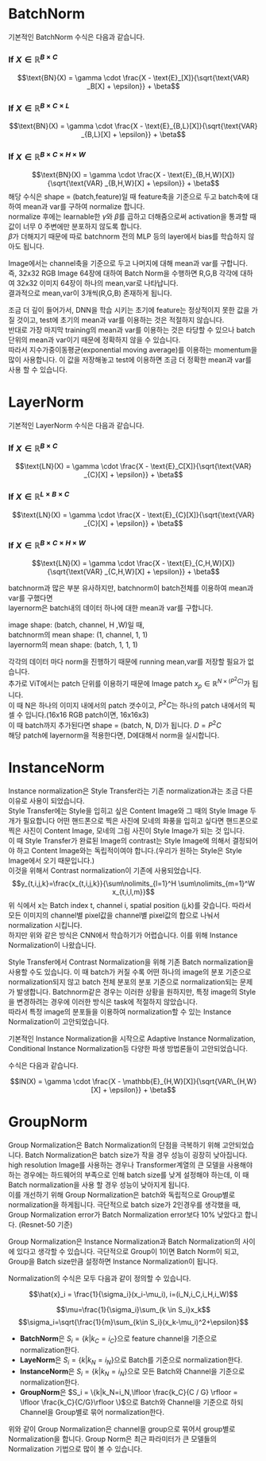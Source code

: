 # BatchNorm
기본적인 BatchNorm 수식은 다음과 같습니다.

### If $X \in \mathbb{R}^{B \times C}$
$$\text{BN}(X) = \gamma \cdot \frac{X - \text{E}_[X]}{\sqrt{\text{VAR} _B[X] + \epsilon}} + \beta$$

### If $X \in \mathbb{R}^{B \times C \times L}$
$$\text{BN}(X) = \gamma \cdot \frac{X - \text{E}_{B,L}[X]}{\sqrt{\text{VAR} _{B,L}[X] + \epsilon}} + \beta$$

### If $X \in \mathbb{R}^{B \times C \times H \times W}$
$$\text{BN}(X) = \gamma \cdot \frac{X - \text{E}_{B,H,W}[X]}{\sqrt{\text{VAR} _{B,H,W}[X] + \epsilon}} + \beta$$
해당 수식은 shape = (batch,feature)일 때 feature축을 기준으로 두고 batch축에 대하여 mean과 var를 구하여 normalize 합니다.  
normalize 후에는 learnable한 $\gamma$와 $\beta$를 곱하고 더해줌으로써 activation을 통과할 때 값이 너무 0 주변에만 분포하지 않도록 합니다.  
$\beta$가 더해지기 때문에 따로 batchnorm 전의 MLP 등의 layer에서 bias를 학습하지 않아도 됩니다.

Image에서는 channel축을 기준으로 두고 나머지에 대해 mean과 var를 구합니다.  
즉, 32x32 RGB Image 64장에 대하여 Batch Norm을 수행하면 R,G,B 각각에 대하여 32x32 이미지 64장이 하나의 mean,var로 나타납니다.  
결과적으로 mean,var이 3개씩(R,G,B) 존재하게 됩니다.

조금 더 깊이 들어가서, DNN을 학습 시키는 초기에 feature는 정상적이지 못한 값을 가질 것이고, test에 초기의 mean과 var를 이용하는 것은 적절하지 않습니다.  
반대로 가장 마지막 training의 mean과 var를 이용하는 것은 타당할 수 있으나 batch 단위의 mean과 var이기 때문에 정확하지 않을 수 있습니다.  
따라서 지수가중이동평균(exponential moving average)를 이용하는 momentum을 많이 사용합니다. 이 값을 저장해놓고 test에 이용하면 조금 더 정확한 mean과 var를 사용 할 수 있습니다.

# LayerNorm
기본적인 LayerNorm 수식은 다음과 같습니다.

### If $X \in \mathbb{R}^{B \times C}$
$$\text{LN}(X) = \gamma \cdot \frac{X - \text{E}_C[X]}{\sqrt{\text{VAR} _{C}[X] + \epsilon}} + \beta$$

### If $X \in \mathbb{R}^{L \times B \times C}$
$$\text{LN}(X) = \gamma \cdot \frac{X - \text{E}_{C}[X]}{\sqrt{\text{VAR} _{C}[X] + \epsilon}} + \beta$$

### If $X \in \mathbb{R}^{B \times C \times H \times W}$
$$\text{LN}(X) = \gamma \cdot \frac{X - \text{E}_{C,H,W}[X]}{\sqrt{\text{VAR} _{C,H,W}[X] + \epsilon}} + \beta$$

batchnorm과 많은 부분 유사하지만, batchnorm이 batch전체를 이용하여 mean과 var를 구했다면  
layernorm은 batch내의 데이터 하나에 대한 mean과 var를 구합니다.  

image shape: (batch, channel, H ,W)일 때,  
batchnorm의 mean shape: (1, channel, 1, 1)  
layernorm의 mean shape: (batch, 1, 1, 1)

각각의 데이터 마다 norm을 진행하기 때문에 running mean,var를 저장할 필요가 없습니다.  
추가로 ViT에서는 patch 단위를 이용하기 때문에 Image patch $x_p \in \mathbb{R}^{N \times (P^2C)}$가 됩니다.  
이 때 N은 하나의 이미지 내에서의 patch 갯수이고, $P^2C$는 하나의 patch 내에서의 픽셀 수 입니다.(16x16 RGB patch이면, 16x16x3)  
이 때 batch까지 추가된다면 shape = (batch, N, D)가 됩니다. $D = P^2C$  
해당 patch에 layernorm을 적용한다면, D에대해서 norm을 실시합니다.

# InstanceNorm
Instance normalization은 Style Transfer라는 기존 normalization과는 조금 다른 이유로 사용이 되었습니다.  
Style Transfer에는 Style을 입히고 싶은 Content Image와 그 때의 Style Image 두개가 필요합니다 
어떤 핸드폰으로 찍은 사진에 모네의 화풍을 입히고 싶다면 핸드폰으로 찍은 사진이 Content Image, 모네의 그림 사진이 Style Image가 되는 것 입니다.  
이 때 Style Transfer가 완료된 Image의 contrast는 Style Image에 의해서 결정되어야 하고 Content Image와는 독립적이여야 합니다.(우리가 원하는 Style은 Style Image에서 오기 때문입니다.)  
이것을 위해서 Contrast normalization이 기존에 사용되었습니다.
$$y_{t,i,j,k}=\frac{x_{t,i,j,k}}{\sum\nolimits_{l=1}^H \sum\nolimits_{m=1}^W x_{t,i,l,m}}$$
위 식에서 x는 Batch index t, channel i, spatial position (j,k)를 갖습니다. 따라서 모든 이미지의 channel별 pixel값을 channel별 pixel값의 합으로 나눠서 normalization 시킵니다.  
하지만 위와 같은 방식은 CNN에서 학습하기가 어렵습니다. 이를 위해 Instance Normalization이 나왔습니다.

Style Transfer에서 Contrast Normalization을 위해 기존 Batch normalization을 사용할 수도 있습니다. 이 때 batch가 커질 수록 어떤 하나의 image의 분포 기준으로 normalization되지 않고 batch 전체 분포의 분포 기준으로 normalization되는 문제가 발생합니다. Batchnorm같은 경우는 이러한 상황을 원하지만, 특정 image의 Style을 변경하려는 경우에 이러한 방식은 task에 적절하지 않았습니다.  
따라서 특정 image의 분포들을 이용하여 normalization할 수 있는 Instance Normalization이 고안되었습니다.

기본적인 Instance Normalization을 시작으로 Adaptive Instance Normalization, Conditional Instance Normalization등 다양한 파생 방법론들이 고안되었습니다.  

수식은 다음과 같습니다.

$$IN(X) = \gamma \cdot \frac{X - \mathbb{E}_{H,W}[X]}{\sqrt{VAR\_{H,W}[X] + \epsilon}} + \beta$$

# GroupNorm
Group Normalization은 Batch Normalization의 단점을 극복하기 위해 고안되었습니다. Batch Normalization은 batch size가 작을 경우 성능이 굉장히 낮아집니다. high resolution Image를 사용하는 경우나 Transformer계열의 큰 모델을 사용해야하는 경우에는 하드웨어의 부족으로 인해 batch size를 낮게 설정해야 하는데, 이 때 Batch normalization을 사용 할 경우 성능이 낮아지게 됩니다.  
이를 개선하기 위해 Group Normalization은 batch와 독립적으로 Group별로 normalization을 하게됩니다. 극단적으로 batch size가 2인경우를 생각했을 때, Group Normalization error가 Batch Normalization error보다 10% 낮았다고 합니다. (Resnet-50 기준)

Group Normalization은 Instance Normalization과 Batch Normalization의 사이에 있다고 생각할 수 있습니다. 극단적으로 Group이 1이면 Batch Norm이 되고, Group을 Batch size만큼 설정하면 Instance Normalization이 됩니다.

Normalization의 수식은 모두 다음과 같이 정의할 수 있습니다.


$$\hat{x}_i = \frac{1}{\sigma_i}(x_i-\mu_i), i=(i_N,i_C,i_H,i_W)$$


$$\mu=\frac{1}{\sigma_i}\sum_{k \in S_i}x_k$$
$$\sigma_i=\sqrt{\frac{1}{m}\sum_{k\in S_i}(x_k-\mu_i)^2+\epsilon}$$

* **BatchNorm**은 $S_i= \{k|k_C=i_C\}$으로 feature channel을 기준으로 normalization한다.
* **LayeNorm**은 $S_i= \{k|k_N = i_N\}$으로 Batch를 기준으로 normalization한다.
* **InstanceNorm**은 $S_i= \{k|k_N = i_N\}$으로 모든 Batch와 Channel을 기준으로 normalization한다.
* **GroupNorm**은 $S_i = \{k|k_N=i_N,\lfloor \frac{k_C}{C / G} \rfloor = \lfloor \frac{k_C}{C/G}\rfloor \}$으로 Batch와 Channel을 기준으로 하되 Channel을 Group별로 묶어 normalization한다.

위와 같이 Group Normalization은 channel을 group으로 묶어서 group별로 Normalization을 합니다. Group Norm은 최근 파라미터가 큰 모델들의 Normalization 기법으로 많이 볼 수 있습니다.
